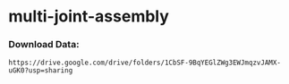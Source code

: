 # multi-joint-assembly


### Download Data:
`https://drive.google.com/drive/folders/1CbSF-9BqYEGlZWg3EWJmqzvJAMX-uGK0?usp=sharing`

